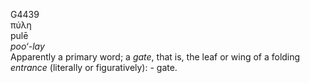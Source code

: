 <body>
  <p>G4439<br>  πύλη  <br> pulē  <br><i>poo‘-lay </i><br>Apparently a primary word; a <i>gate</i>, that is, the leaf or wing of a folding <i>entrance</i> (literally or figuratively): - gate.<br></p>
 </body>